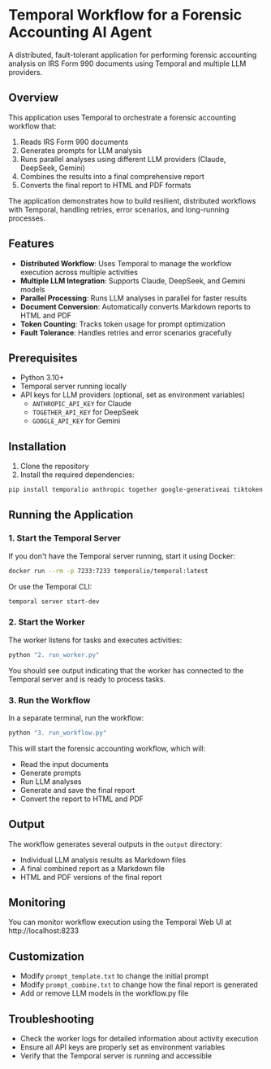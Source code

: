 # Temporal Workflow for a Forensic Accounting AI Agent

A distributed, fault-tolerant application for performing forensic accounting analysis on IRS Form 990 documents using Temporal and multiple LLM providers.

## Overview

This application uses Temporal to orchestrate a forensic accounting workflow that:

1. Reads IRS Form 990 documents
2. Generates prompts for LLM analysis
3. Runs parallel analyses using different LLM providers (Claude, DeepSeek, Gemini)
4. Combines the results into a final comprehensive report
5. Converts the final report to HTML and PDF formats

The application demonstrates how to build resilient, distributed workflows with Temporal, handling retries, error scenarios, and long-running processes.

## Features

- **Distributed Workflow**: Uses Temporal to manage the workflow execution across multiple activities
- **Multiple LLM Integration**: Supports Claude, DeepSeek, and Gemini models
- **Parallel Processing**: Runs LLM analyses in parallel for faster results
- **Document Conversion**: Automatically converts Markdown reports to HTML and PDF
- **Token Counting**: Tracks token usage for prompt optimization
- **Fault Tolerance**: Handles retries and error scenarios gracefully

## Prerequisites

- Python 3.10+
- Temporal server running locally
- API keys for LLM providers (optional, set as environment variables)
  - `ANTHROPIC_API_KEY` for Claude
  - `TOGETHER_API_KEY` for DeepSeek
  - `GOOGLE_API_KEY` for Gemini

## Installation

1. Clone the repository
2. Install the required dependencies:

```bash
pip install temporalio anthropic together google-generativeai tiktoken markdown weasyprint
```

## Running the Application

### 1. Start the Temporal Server

If you don't have the Temporal server running, start it using Docker:

```bash
docker run --rm -p 7233:7233 temporalio/temporal:latest
```

Or use the Temporal CLI:

```bash
temporal server start-dev
```

### 2. Start the Worker

The worker listens for tasks and executes activities:

```bash
python "2. run_worker.py"
```

You should see output indicating that the worker has connected to the Temporal server and is ready to process tasks.

### 3. Run the Workflow

In a separate terminal, run the workflow:

```bash
python "3. run_workflow.py"
```

This will start the forensic accounting workflow, which will:
- Read the input documents
- Generate prompts
- Run LLM analyses
- Generate and save the final report
- Convert the report to HTML and PDF

## Output

The workflow generates several outputs in the `output` directory:
- Individual LLM analysis results as Markdown files
- A final combined report as a Markdown file
- HTML and PDF versions of the final report

## Monitoring

You can monitor workflow execution using the Temporal Web UI at http://localhost:8233

## Customization

- Modify `prompt_template.txt` to change the initial prompt
- Modify `prompt_combine.txt` to change how the final report is generated
- Add or remove LLM models in the workflow.py file

## Troubleshooting

- Check the worker logs for detailed information about activity execution
- Ensure all API keys are properly set as environment variables
- Verify that the Temporal server is running and accessible

